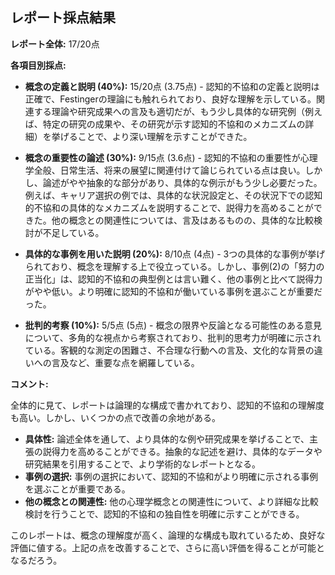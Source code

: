 ## レポート採点結果

**レポート全体:** 17/20点

**各項目別採点:**

* **概念の定義と説明 (40%):** 15/20点 (3.75点) -  認知的不協和の定義と説明は正確で、Festingerの理論にも触れられており、良好な理解を示している。関連する理論や研究成果への言及も適切だが、もう少し具体的な研究例（例えば、特定の研究の成果や、その研究が示す認知的不協和のメカニズムの詳細）を挙げることで、より深い理解を示すことができた。

* **概念の重要性の論述 (30%):** 9/15点 (3.6点) - 認知的不協和の重要性が心理学全般、日常生活、将来の展望に関連付けて論じられている点は良い。しかし、論述がやや抽象的な部分があり、具体的な例示がもう少し必要だった。例えば、キャリア選択の例では、具体的な状況設定と、その状況下での認知的不協和の具体的なメカニズムを説明することで、説得力を高めることができた。他の概念との関連性については、言及はあるものの、具体的な比較検討が不足している。

* **具体的な事例を用いた説明 (20%):** 8/10点 (4点) - 3つの具体的な事例が挙げられており、概念を理解する上で役立っている。しかし、事例(2)の「努力の正当化」は、認知的不協和の典型例とは言い難く、他の事例と比べて説得力がやや低い。より明確に認知的不協和が働いている事例を選ぶことが重要だった。

* **批判的考察 (10%):** 5/5点 (5点) - 概念の限界や反論となる可能性のある意見について、多角的な視点から考察されており、批判的思考力が明確に示されている。客観的な測定の困難さ、不合理な行動への言及、文化的な背景の違いへの言及など、重要な点を網羅している。


**コメント:**

全体的に見て、レポートは論理的な構成で書かれており、認知的不協和の理解度も高い。しかし、いくつかの点で改善の余地がある。

* **具体性:**  論述全体を通して、より具体的な例や研究成果を挙げることで、主張の説得力を高めることができる。抽象的な記述を避け、具体的なデータや研究結果を引用することで、より学術的なレポートとなる。
* **事例の選択:** 事例の選択において、認知的不協和がより明確に示される事例を選ぶことが重要である。
* **他の概念との関連性:**  他の心理学概念との関連性について、より詳細な比較検討を行うことで、認知的不協和の独自性を明確に示すことができる。


このレポートは、概念の理解度が高く、論理的な構成も取れているため、良好な評価に値する。上記の点を改善することで、さらに高い評価を得ることが可能となるだろう。


